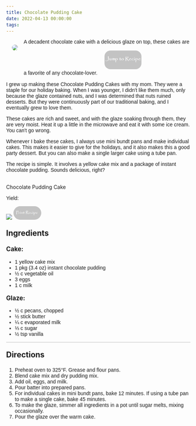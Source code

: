 ```yaml
---
title: Chocolate Pudding Cake
date: 2022-04-13 00:00:00
tags:
---
```


<img style="max-width:30%; float:left; border-radius:2rem; padding:1rem;" src="/images/ChocPuddingCake.jpg" />
<div style="font-family: Arial;">
A decadent chocolate cake with a delicious glaze on top, these cakes are a favorite of any chocolate-lover.

<!--more-->

<a href="http://localhost:4000/2022/04/13/ChocolatePuddingCake/#recipejump">
<img style="max-width:20%; border-radius:2rem; padding:1rem;" src="/images/JumpToRecipeButton.png" />
</a>

I grew up making these Chocolate Pudding Cakes with my mom. They were a staple for our holiday baking. When I was younger, I didn't like them much, only because the glaze contained nuts, and I was determined that nuts ruined desserts. But they were continuously part of our traditional baking, and I eventually grew to love them. 

These cakes are rich and sweet, and with the glaze soaking through them, they are very moist. Heat it up a little in the microwave and eat it with some ice cream. You can't go wrong. 

Whenever I bake these cakes, I always use mini bundt pans and make individual cakes. This makes it easier to give for the holidays, and it also makes this a good party dessert. But you can also make a single larger cake using a tube pan. 

The recipe is simple. It involves a yellow cake mix and a package of instant chocolate pudding. Sounds delicious, right? 

<br>
</div>

<div id="recipejump"></div>
<div id="recipe">
    <div class="recipe-box">
        <div class="recipe-title-box">
            <div>
                <div class="recipe-title-box-title">
                    <div class="recipe-title-box-header">Chocolate Pudding Cake</div>
                </div>
                <p class="recipe-title-box-title" style="font-family: Arial;">Yield: </p>
            </div>
            <img class="recipe-title-box-img" src="/images/ChocPuddingCake.jpg" />
            <img 
                style="max-width:15%; border-radius:2rem;" 
                src="/images/PrintRecipeButton.png"   
                onclick="printDIV('recipe')" />
        </div>
        <p style="font-size:150%;"><b>Ingredients</b></p>
        <p style="font-size:120%;"><b>Cake:</b></p>
        <ul style="font-family: Arial;">
                <li>1 yellow cake mix</li>
                <li>1 pkg (3.4 oz) instant chocolate pudding</li>
                <li>½ c vegetable oil</li>
                <li>3 eggs</li>
                <li>1 c milk</li>
        </ul>
        <p style="font-size:120%;"><b>Glaze:</b></p>
        <ul style="font-family: Arial;">
                <li>½ c pecans, chopped</li>
                <li>½ stick butter</li>
                <li>¼ c evaporated milk</li>
                <li>⅓ c sugar</li>
                <li>½ tsp vanilla</li>
        </ul>
        <hr style="height:1px;background-color:rgb(189, 189, 189) ">
        <p style="font-size:150%;"><b>Directions</b></p>
        <ol style="font-family: Arial;">
            <li>Preheat oven to 325°F. Grease and flour pans. 
            <li>Blend cake mix and dry pudding mix.</li>
            <li>Add oil, eggs, and milk.</li>
            <li>Pour batter into prepared pans.</li>
            <li>For individual cakes in mini bundt pans, bake 12 minutes. If using a tube pan to make a single cake, bake 45 minutes.</li>
            <li>To make the glaze, simmer all ingredients in a pot until sugar melts, mixing occasionally.</li>
            <li>Pour the glaze over the warm cake.</li>
        </ol> 
    </div>
</div>

<br>
